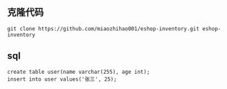 ## 克隆代码

```
git clone https://github.com/miaozhihao001/eshop-inventory.git eshop-inventory
```

## sql

```
create table user(name varchar(255), age int);
insert into user values('张三', 25);
```